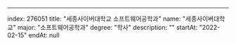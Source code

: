 ---
index:  276051
title: "세종사이버대학교 소프트웨어공학과"
name: "세종사이버대학교"
major: "소프트웨어공학과"
degree: "학사"
description: ""
startAt: "2022-02-15"
endAt: null
